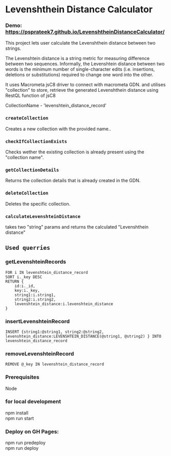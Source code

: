 # Levenshthein Distance Calculator

### Demo: https://psprateek7.github.io/LevenshtheinDistanceCalculator/


This project lets user calculate the Levenshthein distance between two strings.

The Levenshtein distance is a string metric for measuring difference between two sequences. Informally, the Levenshtein distance between two words is the minimum number of single-character edits (i.e. insertions, deletions or substitutions) required to change one word into the other.

It uses Macrometa jsC8 driver to connect with macrometa GDN.
and utilises "collection" to store, retrieve the generated Levenshthein distance using RestQL function of jsC8

CollectionName - 'levenshtein_distance_record'

### `createCollection`
Creates a new collection with the provided name..

### `checkIfCollectionExists`
Checks wether the existing collection is already present using the "collection name".

### `getCollectionDetails`
Returns the collection details that is already created in the GDN.

### `deleteCollection`
Deletes the specific collection.

### `calculateLevenshteinDistance`
takes two "string" params and returns the calculated "Levenshthein distance"   


## `Used querries`
 
### getLevenshteinRecords
```
FOR i IN levenshtein_distance_record
SORT i._key DESC
RETURN {
    id:i._id,
    key:i._key,
    string1:i.string1,
    string2:i.string2,
    levenshtein_distance:i.levenshtein_distance
}

```

### insertLevenshteinRecord
```
INSERT {string1:@string1, string2:@string2, levenshtein_distance:LEVENSHTEIN_DISTANCE(@string1, @string2) } INTO levenshtein_distance_record

```

### removeLevenshteinRecord
```
REMOVE @_key IN levenshtein_distance_record

```

### Prerequisites
 Node

### for local development
npm install  
npm run start

### Deploy on GH Pages:
npm run predeploy  
npm run deploy



